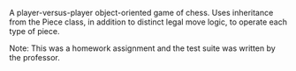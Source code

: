 A player-versus-player object-oriented game of chess. Uses inheritance from the Piece class, in addition to distinct legal move logic, to operate each type of piece. 

Note: This was a homework assignment and the test suite was written by the professor.
